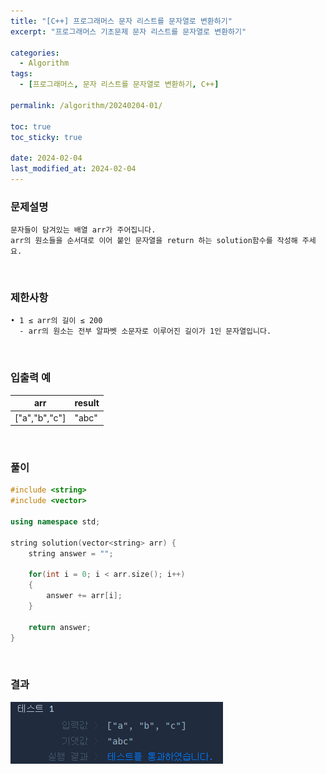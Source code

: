 ```yaml
---
title: "[C++] 프로그래머스 문자 리스트를 문자열로 변환하기"
excerpt: "프로그래머스 기초문제 문자 리스트를 문자열로 변환하기"

categories:
  - Algorithm
tags:
  - [프로그래머스, 문자 리스트를 문자열로 변환하기, C++]

permalink: /algorithm/20240204-01/

toc: true
toc_sticky: true

date: 2024-02-04
last_modified_at: 2024-02-04
---
```


### 문제설명

    문자들이 담겨있는 배열 arr가 주어집니다.
    arr의 원소들을 순서대로 이어 붙인 문자열을 return 하는 solution함수를 작성해 주세요.

<br/>

### 제한사항

    • 1 ≤ arr의 길이 ≤ 200
      - arr의 원소는 전부 알파벳 소문자로 이루어진 길이가 1인 문자열입니다.

<br/>

### 입출력 예

|arr|result|
|---|---|
|["a","b","c"]|"abc"|

<br/>

### 풀이

```cpp
#include <string>
#include <vector>

using namespace std;

string solution(vector<string> arr) {
    string answer = "";
    
    for(int i = 0; i < arr.size(); i++)
    {
        answer += arr[i];
    }
    
    return answer;
}
```

<br/>

### 결과
![코드 실행결과](/assets/images/posts_img/20240204-01/001.png "코드 실행결과")